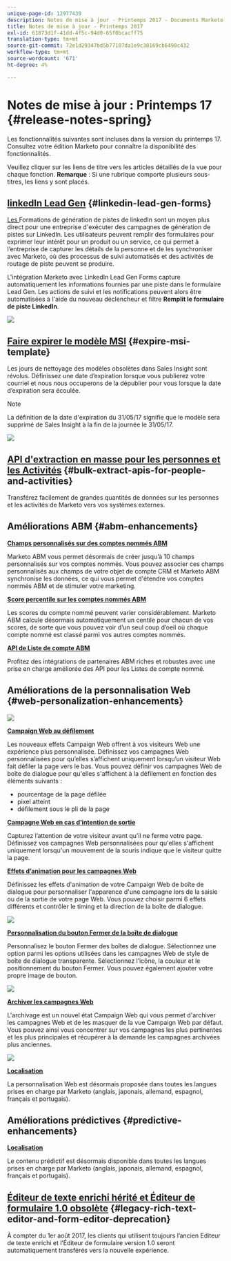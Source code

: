 ```yaml
---
unique-page-id: 12977439
description: Notes de mise à jour - Printemps 2017 - Documents Marketo - Documentation du produit
title: Notes de mise à jour - Printemps 2017
exl-id: 61873d1f-41dd-4f5c-94d0-65f0bcacff75
translation-type: tm+mt
source-git-commit: 72e1d29347bd5b77107da1e9c30169cb6490c432
workflow-type: tm+mt
source-wordcount: '671'
ht-degree: 4%

---
```


# Notes de mise à jour : Printemps 17 {#release-notes-spring}

Les fonctionnalités suivantes sont incluses dans la version du printemps 17. Consultez votre édition Marketo pour connaître la disponibilité des fonctionnalités.

Veuillez cliquer sur les liens de titre vers les articles détaillés de la vue pour chaque fonction. **Remarque** : Si une rubrique comporte plusieurs sous-titres, les liens y sont placés.

## [linkedIn Lead Gen](/help/marketo/product-docs/demand-generation/social/social-functions/set-up-linkedin-lead-gen-forms.md) {#linkedin-lead-gen-forms}

[Les ](https://business.linkedin.com/marketing-solutions/native-advertising/lead-gen-ads) Formations de génération de pistes de linkedIn sont un moyen plus direct pour une entreprise d&#39;exécuter des campagnes de génération de pistes sur LinkedIn. Les utilisateurs peuvent remplir des formulaires pour exprimer leur intérêt pour un produit ou un service, ce qui permet à l’entreprise de capturer les détails de la personne et de les synchroniser avec Marketo, où des processus de suivi automatisés et des activités de routage de piste peuvent se produire.

L&#39;intégration Marketo avec LinkedIn Lead Gen Forms capture automatiquement les informations fournies par une piste dans le formulaire Lead Gen. Les actions de suivi et les notifications peuvent alors être automatisées à l&#39;aide du nouveau déclencheur et filtre **Remplit le formulaire de piste LinkedIn**.

![](assets/release-notes-image.png)

## [Faire expirer le modèle MSI](/help/marketo/product-docs/marketo-sales-insight/msi-for-salesforce/features/actions-in-the-msi-panel/send-marketo-email/publish-an-email-to-sales-insight.md) {#expire-msi-template}

Les jours de nettoyage des modèles obsolètes dans Sales Insight sont révolus. Définissez une date d’expiration lorsque vous publierez votre courriel et nous nous occuperons de la dépublier pour vous lorsque la date d’expiration sera écoulée.

>[!NOTE]
>
>La définition de la date d&#39;expiration du 31/05/17 signifie que le modèle sera supprimé de Sales Insight à la fin de la journée le 31/05/17.

![](assets/four-281-29.png)

## [API d&#39;extraction en masse pour les personnes et les Activités](https://developers.marketo.com/rest-api/bulk-extract/) {#bulk-extract-apis-for-people-and-activities}

Transférez facilement de grandes quantités de données sur les personnes et les activités de Marketo vers vos systèmes externes.

## Améliorations ABM {#abm-enhancements}

**[Champs personnalisés sur des comptes nommés ABM](https://docs.marketo.com/x/1wnG)**

Marketo ABM vous permet désormais de créer jusqu’à 10 champs personnalisés sur vos comptes nommés. Vous pouvez associer ces champs personnalisés aux champs de votre objet de compte CRM et Marketo ABM synchronise les données, ce qui vous permet d&#39;étendre vos comptes nommés ABM et de stimuler votre marketing.

**[Score percentile sur les comptes nommés ABM](https://docs.marketo.com/display/docs/assets/abmpercentiles.png)**

Les scores du compte nommé peuvent varier considérablement. Marketo ABM calcule désormais automatiquement un centile pour chacun de vos scores, de sorte que vous pouvez voir d’un seul coup d’oeil où chaque compte nommé est classé parmi vos autres comptes nommés.

**[API de Liste de compte ABM](https://developers.marketo.com/rest-api/lead-database/named-account-lists/)**

Profitez des intégrations de partenaires ABM riches et robustes avec une prise en charge améliorée des API pour les Listes de compte nommé.

## Améliorations de la personnalisation Web {#web-personalization-enhancements}

![](assets/dialogoptions.png)

**[Campaign Web au défilement](/help/marketo/product-docs/web-personalization/working-with-web-campaigns/set-how-your-web-campaign-displays.md)**

Les nouveaux effets Campaign Web offrent à vos visiteurs Web une expérience plus personnalisée. Définissez vos campagnes Web personnalisées pour qu’elles s’affichent uniquement lorsqu’un visiteur Web fait défiler la page vers le bas. Vous pouvez définir vos campagnes Web de boîte de dialogue pour qu&#39;elles s&#39;affichent à la défilement en fonction des éléments suivants :

* pourcentage de la page défilée
* pixel atteint
* défilement sous le pli de la page

**[Campagne Web en cas d’intention de sortie](/help/marketo/product-docs/web-personalization/working-with-web-campaigns/set-how-your-web-campaign-displays.md)**

Capturez l’attention de votre visiteur avant qu’il ne ferme votre page. Définissez vos campagnes Web personnalisées pour qu&#39;elles s&#39;affichent uniquement lorsqu&#39;un mouvement de la souris indique que le visiteur quitte la page.

**[Effets d’animation pour les campagnes Web](/help/marketo/product-docs/web-personalization/working-with-web-campaigns/create-a-new-dialog-web-campaign.md)**

Définissez les effets d&#39;animation de votre Campaign Web de boîte de dialogue pour personnaliser l&#39;apparence d&#39;une campagne lors de la saisie ou de la sortie de votre page Web. Vous pouvez choisir parmi 6 effets différents et contrôler le timing et la direction de la boîte de dialogue.

![](assets/animationoptins.png)

**[Personnalisation du bouton Fermer de la boîte de dialogue](/help/marketo/product-docs/web-personalization/working-with-web-campaigns/create-a-new-dialog-web-campaign.md)**

Personnalisez le bouton Fermer des boîtes de dialogue. Sélectionnez une option parmi les options utilisées dans les campagnes Web de style de boîte de dialogue transparente. Sélectionnez l’icône, la couleur et le positionnement du bouton Fermer. Vous pouvez également ajouter votre propre image de bouton.

![](assets/dialog-button-fill-5b1-5d.png)

**[Archiver les campagnes Web](/help/marketo/product-docs/web-personalization/working-with-web-campaigns/archive-a-web-campaign.md)**

L&#39;archivage est un nouvel état Campaign Web qui vous permet d&#39;archiver les campagnes Web et de les masquer de la vue Campaign Web par défaut. Vous pouvez ainsi vous concentrer sur vos campagnes les plus pertinentes et les plus principales et récupérer à la demande les campagnes archivées plus anciennes.

![](assets/archive-campaign-5b2-5d.png)

**[Localisation](/help/marketo/product-docs/administration/settings/select-your-language-locale-and-time-zone.md)**

La personnalisation Web est désormais proposée dans toutes les langues prises en charge par Marketo (anglais, japonais, allemand, espagnol, français et portugais).

## Améliorations prédictives {#predictive-enhancements}

**[Localisation](/help/marketo/product-docs/administration/settings/select-your-language-locale-and-time-zone.md)**

Le contenu prédictif est désormais disponible dans toutes les langues prises en charge par Marketo (anglais, japonais, allemand, espagnol, français et portugais).

## [Éditeur de texte enrichi hérité et Éditeur de formulaire 1.0 obsolète](https://nation.marketo.com/docs/DOC-4315) {#legacy-rich-text-editor-and-form-editor-deprecation}

À compter du 1er août 2017, les clients qui utilisent toujours l’ancien Editeur de texte enrichi et l’Éditeur de formulaire version 1.0 seront automatiquement transférés vers la nouvelle expérience.
